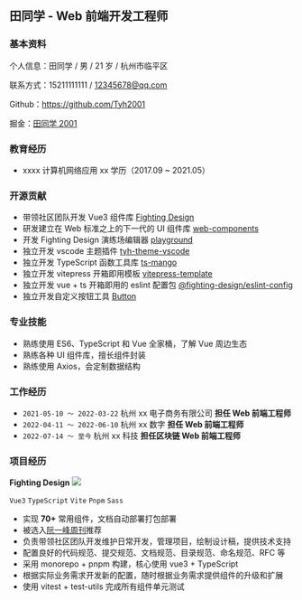 ## 田同学 - Web 前端开发工程师

### 基本资料

个人信息：田同学 / 男 / 21 岁 / 杭州市临平区

联系方式：15211111111 / 12345678@qq.com

Github：https://github.com/Tyh2001

掘金：[田同学 2001](https://juejin.cn/user/2243446742456888)

### 教育经历

- xxxx 计算机网络应用 xx 学历（2017.09 ~ 2021.05）

### 开源贡献

- 带领社区团队开发 Vue3 组件库 [Fighting Design](https://github.com/FightingDesign/fighting-design)
- 研发建立在 Web 标准之上的下一代的 UI 组件库 [web-components](https://github.com/FightingDesign/web-components)
- 开发 Fighting Design 演练场编辑器 [playground](https://sfc.tianyuhao.cn)
- 独立开发 vscode 主题插件 [tyh-theme-vscode](https://github.com/Tyh2001/tyh-theme-vscode)
- 独立开发 TypeScript 函数工具库 [ts-mango](https://github.com/ts-mango/ts-mango)
- 独立开发 vitepress 开箱即用模板 [vitepress-template](https://github.com/Tyh2001/vitepress-template)
- 独立开发 vue + ts 开箱即用的 eslint 配置包 [@fighting-design/eslint-config](https://github.com/FightingDesign/fighting-design/tree/master/packages/fighting-eslint-config)
- 独立开发自定义按钮工具 [Button](https://github.com/Tyh2001/Button)

### 专业技能

- 熟练使用 ES6、TypeScript 和 Vue 全家桶，了解 Vue 周边生态
- 熟练各种 UI 组件库，擅长组件封装
- 熟练使用 Axios，会定制数据结构

### 工作经历

- `2021-05-10 ～ 2022-03-22` 杭州 xx 电子商务有限公司 **担任 Web 前端工程师**
- `2022-04-11 ～ 2022-06-10` 杭州 xx 数字 **担任 Web 前端工程师**
- `2022-07-14 ～ 至今` 杭州 xx 科技 **担任区块链 Web 前端工程师**

### 项目经历

**Fighting Design** ![](https://img.shields.io/github/stars/FightingDesign/fighting-design?style=social)

`Vue3` `TypeScript` `Vite` `Pnpm` `Sass`

- 实现 **70+** 常用组件，文档自动部署打包部署
- 被选入[阮一峰周刊](https://www.ruanyifeng.com/blog/2022/09/weekly-issue-225.html)推荐
- 负责带领社区团队开发维护日常开发，管理项目，绘制设计稿，提供技术支持
- 配置良好的代码规范、提交规范、文档规范、目录规范、命名规范、RFC 等
- 采用 monorepo + pnpm 构建，核心使用 vue3 + TypeScript
- 根据实际业务需求开发新的配置，随时根据业务需求提供组件的升级和扩展
- 使用 vitest + test-utils 完成所有组件单元测试
